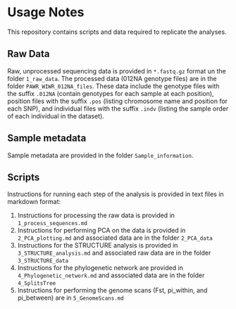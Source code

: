 # Usage Notes
This repository contains scripts and data required to replicate the analyses.

## Raw Data
Raw, unprocessed sequencing data is provided in `*.fastq.gz` format un the folder `1_raw_data`. The processed data (012NA genotype files) are in the folder `PAWR_WIWR_012NA_files`. These data include the genotype files with the suffix `.012NA` (contain genotypes for each sample at each position), position files with the suffix `.pos` (listing chromosome name and position for each SNP), and individual files with the suffix `.indv` (listing the sample order of each individual in the dataset).

## Sample metadata
Sample metadata are provided in the folder `Sample_information`.

## Scripts
Instructions for running each step of the analysis is provided in text files in markdown format:  
1) Instructions for processing the raw data is provided in `1_process_sequences.md`
2) Instructions for performing PCA on the data is provided in `2_PCA_plotting.md` and associated data are in the folder `2_PCA_data`
3) Instructions for the STRUCTURE analysis is provided in `3_STRUCTURE_analysis.md` and associated raw data are in the folder `3_STRUCTURE_data`
4) Instructions for the phylogenetic network are provided in `4_Phylogenetic_network.md` and associated data are in the folder `4_SplitsTree`
5) Instructions for performing the genome scans (Fst, pi_within, and pi_between) are in `5_GenomeScans.md`
